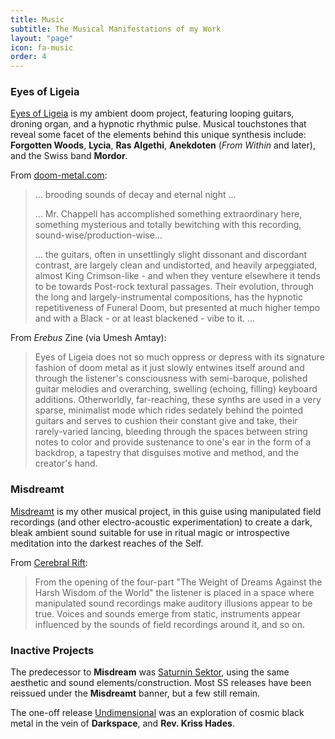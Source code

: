```yaml
---
title: Music
subtitle: The Musical Manifestations of my Work
layout: "page"
icon: fa-music
order: 4
---
```


### Eyes of Ligeia

<a target="_blank" href="https://eyesofligeia.bandcamp.com">Eyes of Ligeia</a> is my ambient doom project, featuring looping guitars, droning organ, and a hypnotic rhythmic pulse. Musical touchstones that reveal some facet of the elements behind this unique synthesis include: __Forgotten Woods__, __Lycia__, __Ras Algethi__, __Anekdoten__ (_From Within_ and later), and the Swiss band __Mordor__.

From <a target="_blank" href="http://doom-metal.com">doom-metal.com</a>:

> ... brooding sounds of decay and eternal night ...
>
> ...  Mr. Chappell has accomplished something extraordinary here, something mysterious and totally bewitching with this recording, sound-wise/production-wise...
>
> ...  the guitars, often in unsettlingly slight dissonant and discordant contrast, are largely clean and undistorted, and heavily arpeggiated, almost King Crimson-like - and when they venture elsewhere it tends to be towards Post-rock textural passages. Their evolution, through the long and largely-instrumental compositions, has the hypnotic repetitiveness of Funeral Doom, but presented at much higher tempo and with a Black - or at least blackened - vibe to it. ...

From _Erebus_ Zine (via Umesh Amtay):

> Eyes of Ligeia does not so much oppress or depress with its signature fashion of doom metal as it just slowly entwines itself around and through the listener's consciousness with semi-baroque, polished guitar melodies and overarching, swelling (echoing, filling) keyboard additions. Otherworldly, far-reaching, these synths are used in a very sparse, minimalist mode which rides sedately behind the pointed guitars and serves to cushion their constant give and take, their rarely-varied lancing, bleeding through the spaces between string notes to color and provide sustenance to one's ear in the form of a backdrop, a tapestry that disguises motive and method, and the creator's hand. 

### Misdreamt

<a target="_blank" href="https://misdreamt.bandcamp.com">Misdreamt</a> is my other musical project, in this guise using manipulated field recordings (and other electro-acoustic experimentation) to create a dark, bleak ambient sound suitable for use in ritual magic or introspective meditation into the darkest reaches of the Self.

From <a target="_blank" href="https://www.cerebralrift.org">Cerebral Rift</a>:

> From the opening of the four-part "The Weight of Dreams Against the Harsh Wisdom of the World" the listener is placed in a space where manipulated sound recordings make auditory illusions appear to be true.  Voices and sounds emerge from static, instruments appear influenced by the sounds of field recordings around it, and so on.

### Inactive Projects 

The predecessor to __Misdream__ was <a target="_blank" href="https://saturninsektor.bandcamp.com">Saturnin Sektor</a>, using the same aesthetic and sound elements/construction. Most SS releases have been reissued under the __Misdreamt__ banner, but a few still remain.

The one-off release <a target="_blank" href="https://archive.org/details/uhr080">Undimensional</a> was an exploration of cosmic black metal in the vein of __Darkspace__, and __Rev. Kriss Hades__.




